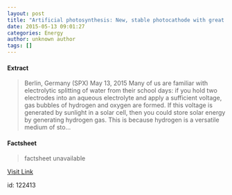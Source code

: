```yaml
---
layout: post
title: "Artificial photosynthesis: New, stable photocathode with great potential"
date: 2015-05-13 09:01:27
categories: Energy
author: unknown author
tags: []
---
```



#### Extract
>Berlin, Germany (SPX) May 13, 2015 Many of us are familiar with electrolytic splitting of water from their school days: if you hold two electrodes into an aqueous electrolyte and apply a sufficient voltage, gas bubbles of hydrogen and oxygen are formed. If this voltage is generated by sunlight in a solar cell, then you could store solar energy by generating hydrogen gas. This is because hydrogen is a versatile medium of sto...

#### Factsheet
>factsheet unavailable

[Visit Link](http://www.solardaily.com/reports/Artificial_photosynthesis_New_stable_photocathode_with_great_potential_999.html)

id:  122413
